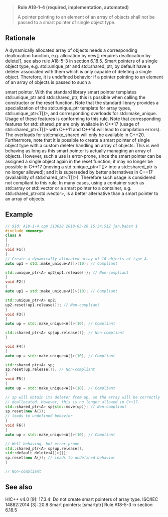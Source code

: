 > **Rule A18-1-4 (required, implementation, automated)**
>
> A pointer pointing to an element of an array of objects shall not be
> passed to a smart pointer of single object type.

## Rationale

A dynamically allocated array of objects needs a corresponding deallocation function,
e.g. allocation by new[] requires deallocation by delete[], see also rule A18-5-3 in
section 6.18.5. Smart pointers of a single object type, e.g. std::unique_ptr <T> and
std::shared_ptr<T>, by default have a deleter associated with them which is only
capable of deleting a single object. Therefore, it is undefined behavior if a pointer
pointing to an element of an array of objects is passed to such a

smart pointer. With the standard library smart pointer templates std::unique_ptr and
std::shared_ptr, this is possible when calling the constructor or the reset function.
Note that the standard library provides a specialization of the std::unique_ptr
template for array types, std::unique_ptr<T[]>, and corresponding overloads for
std::make_unique. Usage of these features is conforming to this rule.
Note that corresponding features for std::shared_ptr are only available in C++17
(usage of std::shared_ptr<T[]> with C++11 and C++14 will lead to compilation
errors). The overloads for std::make_shared will only be available in C++20.
Furthermore, note that it is possible to create a smart pointer of single object type
with a custom deleter handling an array of objects. This is well behaving as long as
this smart pointer is actually managing an array of objects. However, such a use is
error-prone, since the smart pointer can be assigned a single object again in the
reset function; it may no longer be possible in C++17 (moving a std::unique_ptr<T[]>
into a std::shared_ptr<T> is no longer allowed); and it is superseded by better
alternatives in C++17 (availability of std:shared_ptr<T[]>). Therefore such usage is
considered not compliant to this rule.
In many cases, using a container such as std::array or std::vector or a smart pointer
to a container, e.g. std::shared_ptr<std::vector<T>>, is a better alternative than a
smart pointer to an array of objects.

## Example

```cpp
// $Id: A18-1-4.cpp 313638 2018-03-26 15:34:51Z jan.babst $
#include <memory>
class A
{
};
void F1()
{
// Create a dynamically allocated array of 10 objects of type A.
auto up1 = std::make_unique<A[]>(10); // Compliant

std::unique_ptr<A> up2{up1.release()}; // Non-compliant
}
void F2()
{
auto up1 = std::make_unique<A[]>(10); // Compliant

std::unique_ptr<A> up2;
up2.reset(up1.release()); // Non-compliant
}
void F3()
{
auto up = std::make_unique<A[]>(10); // Compliant

std::shared_ptr<A> sp{up.release()}; // Non-compliant
}

void F4()
{
auto up = std::make_unique<A[]>(10); // Compliant

std::shared_ptr<A> sp;
sp.reset(up.release()); // Non-compliant
}
void F5()
{
auto up = std::make_unique<A[]>(10); // Compliant

// sp will obtain its deleter from up, so the array will be correctly
// deallocated. However, this is no longer allowed in C++17.
std::shared_ptr<A> sp{std::move(up)}; // Non-compliant
sp.reset(new A{});
// leads to undefined behavior
}
void F6()
{
auto up = std::make_unique<A[]>(10); // Compliant

// Well behaving, but error-prone
std::shared_ptr<A> sp{up.release(),
std::default_delete<A[]>{}};
sp.reset(new A{}); // leads to undefined behavior
}

// Non-compliant

```

## See also

HIC++ v4.0 [9]: 17.3.4: Do not create smart pointers of array type.
ISO/IEC 14882:2014 [3]: 20.8 Smart pointers: [smartptr]
Rule A18-5-3 in section 6.18.5
